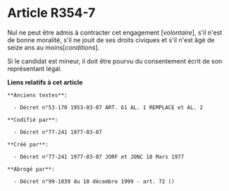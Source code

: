 # Article R354-7

Nul ne peut être admis à contracter cet engagement [*volontaire*], s'il n'est de bonne moralité, s'il ne jouit de ses droits
civiques et s'il n'est âgé de seize ans au moins[*conditions*].

Si le candidat est mineur, il doit être pourvu du consentement écrit de son représentant légal.

**Liens relatifs à cet article**

	**Anciens textes**:

	  - Décret n°53-170 1953-03-07 ART. 61 AL. 1 REMPLACE et AL. 2

	**Codifié par**:

	  - Décret n°77-241 1977-03-07

	**Créé par**:

	  - Décret n°77-241 1977-03-07 JORF et JONC 18 Mars 1977

	**Abrogé par**:

	  - Décret n°99-1039 du 10 décembre 1999 - art. 72 ()
